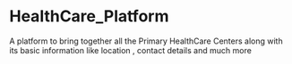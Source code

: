 # HealthCare_Platform
A platform to bring together all the Primary HealthCare Centers along with its basic information like location , contact details and much more 
